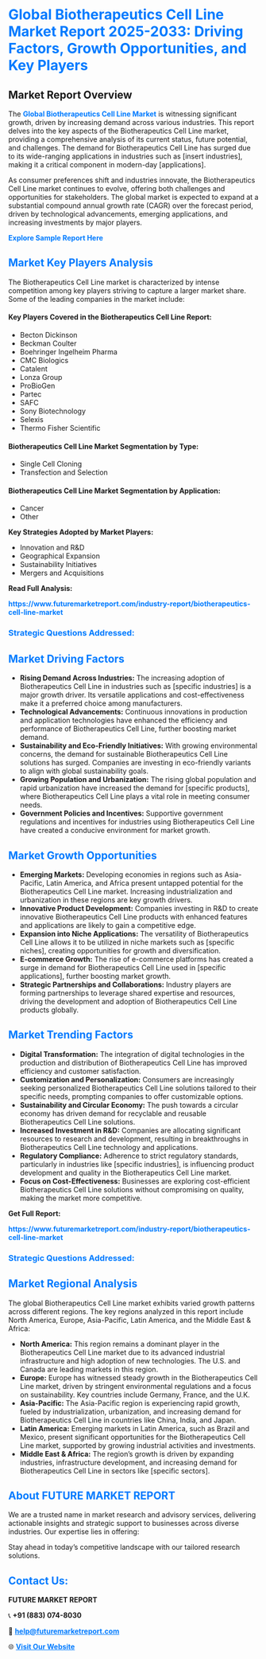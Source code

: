 <h1 style="color: #007BFF;">Global Biotherapeutics Cell Line Market Report 2025-2033: Driving Factors, Growth Opportunities, and Key Players</h1>

<section id="overview">
<h2>Market Report Overview</h2>
<p>The <a href="https://www.futuremarketreport.com/industry-report/biotherapeutics-cell-line-market" style="color: #007BFF; text-decoration: none;"><strong>Global Biotherapeutics Cell Line Market</strong></a> is witnessing significant growth, driven by increasing demand across various industries. This report delves into the key aspects of the Biotherapeutics Cell Line market, providing a comprehensive analysis of its current status, future potential, and challenges. The demand for Biotherapeutics Cell Line has surged due to its wide-ranging applications in industries such as [insert industries], making it a critical component in modern-day [applications].</p>
<p>As consumer preferences shift and industries innovate, the Biotherapeutics Cell Line market continues to evolve, offering both challenges and opportunities for stakeholders. The global market is expected to expand at a substantial compound annual growth rate (CAGR) over the forecast period, driven by technological advancements, emerging applications, and increasing investments by major players.</p>
</section>

<section id="overview">
<p><a href="https://www.futuremarketreport.com/request-sample/reportId=49246" style="color: #007BFF; text-decoration: none;"><strong>Explore Sample Report Here</strong></a></p>
</section>

<section id="key-players">
<h2 style="color: #007BFF;">Market Key Players Analysis</h2>
<p>The Biotherapeutics Cell Line market is characterized by intense competition among key players striving to capture a larger market share. Some of the leading companies in the market include:</p>
<h4>Key Players Covered in the Biotherapeutics Cell Line Report:</h4>
<ul><li>Becton Dickinson</li><li>Beckman Coulter</li><li>Boehringer Ingelheim Pharma</li><li>CMC Biologics</li><li>Catalent</li><li>Lonza Group</li><li>ProBioGen</li><li>Partec</li><li>SAFC</li><li>Sony Biotechnology</li><li>Selexis</li><li>Thermo Fisher Scientific</li></ul>
<h4>Biotherapeutics Cell Line Market Segmentation by Type:</h4>
<ul><li>Single Cell Cloning</li><li>Transfection and Selection</li></ul>

<h4>Biotherapeutics Cell Line Market Segmentation by Application:</h4>
<ul><li>Cancer</li><li>Other</li></ul>
<p><strong>Key Strategies Adopted by Market Players:</strong></p>
<ul>
<li>Innovation and R&D</li>
<li>Geographical Expansion</li>
<li>Sustainability Initiatives</li>
<li>Mergers and Acquisitions</li>
</ul>
</section>

<section>
<p><strong>Read Full Analysis: </strong></p><a href="https://www.futuremarketreport.com/industry-report/biotherapeutics-cell-line-market" style="color: #007BFF; text-decoration: none;"><strong>https://www.futuremarketreport.com/industry-report/biotherapeutics-cell-line-market</strong></a>
<h3 style="color: #007BFF;">Strategic Questions Addressed:</h3>
</section>

<section id="driving-factors">
<h2 style="color: #007BFF;">Market Driving Factors</h2>
<ul>
<li><strong>Rising Demand Across Industries:</strong> The increasing adoption of Biotherapeutics Cell Line in industries such as [specific industries] is a major growth driver. Its versatile applications and cost-effectiveness make it a preferred choice among manufacturers.</li>
<li><strong>Technological Advancements:</strong> Continuous innovations in production and application technologies have enhanced the efficiency and performance of Biotherapeutics Cell Line, further boosting market demand.</li>
<li><strong>Sustainability and Eco-Friendly Initiatives:</strong> With growing environmental concerns, the demand for sustainable Biotherapeutics Cell Line solutions has surged. Companies are investing in eco-friendly variants to align with global sustainability goals.</li>
<li><strong>Growing Population and Urbanization:</strong> The rising global population and rapid urbanization have increased the demand for [specific products], where Biotherapeutics Cell Line plays a vital role in meeting consumer needs.</li>
<li><strong>Government Policies and Incentives:</strong> Supportive government regulations and incentives for industries using Biotherapeutics Cell Line have created a conducive environment for market growth.</li>
</ul>
</section>

<section id="growth-opportunities">
<h2 style="color: #007BFF;">Market Growth Opportunities</h2>
<ul>
<li><strong>Emerging Markets:</strong> Developing economies in regions such as Asia-Pacific, Latin America, and Africa present untapped potential for the Biotherapeutics Cell Line market. Increasing industrialization and urbanization in these regions are key growth drivers.</li>
<li><strong>Innovative Product Development:</strong> Companies investing in R&D to create innovative Biotherapeutics Cell Line products with enhanced features and applications are likely to gain a competitive edge.</li>
<li><strong>Expansion into Niche Applications:</strong> The versatility of Biotherapeutics Cell Line allows it to be utilized in niche markets such as [specific niches], creating opportunities for growth and diversification.</li>
<li><strong>E-commerce Growth:</strong> The rise of e-commerce platforms has created a surge in demand for Biotherapeutics Cell Line used in [specific applications], further boosting market growth.</li>
<li><strong>Strategic Partnerships and Collaborations:</strong> Industry players are forming partnerships to leverage shared expertise and resources, driving the development and adoption of Biotherapeutics Cell Line products globally.</li>
</ul>
</section>

<section id="trending-factors">
<h2 style="color: #007BFF;">Market Trending Factors</h2>
<ul>
<li><strong>Digital Transformation:</strong> The integration of digital technologies in the production and distribution of Biotherapeutics Cell Line has improved efficiency and customer satisfaction.</li>
<li><strong>Customization and Personalization:</strong> Consumers are increasingly seeking personalized Biotherapeutics Cell Line solutions tailored to their specific needs, prompting companies to offer customizable options.</li>
<li><strong>Sustainability and Circular Economy:</strong> The push towards a circular economy has driven demand for recyclable and reusable Biotherapeutics Cell Line solutions.</li>
<li><strong>Increased Investment in R&D:</strong> Companies are allocating significant resources to research and development, resulting in breakthroughs in Biotherapeutics Cell Line technology and applications.</li>
<li><strong>Regulatory Compliance:</strong> Adherence to strict regulatory standards, particularly in industries like [specific industries], is influencing product development and quality in the Biotherapeutics Cell Line market.</li>
<li><strong>Focus on Cost-Effectiveness:</strong> Businesses are exploring cost-efficient Biotherapeutics Cell Line solutions without compromising on quality, making the market more competitive.</li>
</ul>
</section>

<section>
<p><strong>Get Full Report: </strong></p><a href="https://www.futuremarketreport.com/industry-report/biotherapeutics-cell-line-market" style="color: #007BFF; text-decoration: none;"><strong>https://www.futuremarketreport.com/industry-report/biotherapeutics-cell-line-market</strong></a>
<h3 style="color: #007BFF;">Strategic Questions Addressed:</h3>
</section>


<section id="regional-analysis">
<h2 style="color: #007BFF;">Market Regional Analysis</h2>
<p>The global Biotherapeutics Cell Line market exhibits varied growth patterns across different regions. The key regions analyzed in this report include North America, Europe, Asia-Pacific, Latin America, and the Middle East & Africa:</p>
<ul>
<li><strong>North America:</strong> This region remains a dominant player in the Biotherapeutics Cell Line market due to its advanced industrial infrastructure and high adoption of new technologies. The U.S. and Canada are leading markets in this region.</li>
<li><strong>Europe:</strong> Europe has witnessed steady growth in the Biotherapeutics Cell Line market, driven by stringent environmental regulations and a focus on sustainability. Key countries include Germany, France, and the U.K.</li>
<li><strong>Asia-Pacific:</strong> The Asia-Pacific region is experiencing rapid growth, fueled by industrialization, urbanization, and increasing demand for Biotherapeutics Cell Line in countries like China, India, and Japan.</li>
<li><strong>Latin America:</strong> Emerging markets in Latin America, such as Brazil and Mexico, present significant opportunities for the Biotherapeutics Cell Line market, supported by growing industrial activities and investments.</li>
<li><strong>Middle East & Africa:</strong> The region’s growth is driven by expanding industries, infrastructure development, and increasing demand for Biotherapeutics Cell Line in sectors like [specific sectors].</li>
</ul>
</section>

<footer>
<h2 style="color: #007BFF;">About FUTURE MARKET REPORT</h2>
<p>We are a trusted name in market research and advisory services, delivering actionable insights and strategic support to businesses across diverse industries. Our expertise lies in offering:</p>

<p>Stay ahead in today’s competitive landscape with our tailored research solutions.</p>

<h2 style="color: #007BFF;">Contact Us:</h2>
<p><strong>FUTURE MARKET REPORT</strong></p>
<p>📞 <strong>+91 (883) 074-8030</strong></p>
<p>📧 <strong><a href="mailto:help@futuremarketreport.com" style="color: #007BFF;">help@futuremarketreport.com</a></strong></p>
<p>🌐 <strong><a href="https://www.futuremarketreport.com/" style="color: #007BFF;">Visit Our Website</a></strong></p>
</footer>